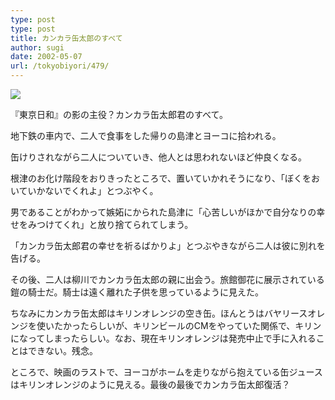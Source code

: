 ```yaml
---
type: post
type: post
title: カンカラ缶太郎のすべて
author: sugi
date: 2002-05-07
url: /tokyobiyori/479/
---
```

<div class="photo">
  <img src="/images/tokyobiyori/kantaro.jpg" />
</div>

『東京日和』の影の主役？カンカラ缶太郎君のすべて。

地下鉄の車内で、二人で食事をした帰りの島津とヨーコに拾われる。

缶けりされながら二人についていき、他人とは思われないほど仲良くなる。

根津のお化け階段をおりきったところで、置いていかれそうになり、「ぼくをおいていかないでくれよ」とつぶやく。

男であることがわかって嫉妬にかられた島津に「心苦しいがほかで自分なりの幸せをみつけてくれ」と放り捨てられてしまう。

「カンカラ缶太郎君の幸せを祈るばかりよ」とつぶやきながら二人は彼に別れを告げる。

その後、二人は柳川でカンカラ缶太郎の親に出会う。旅館御花に展示されている鎧の騎士だ。騎士は遠く離れた子供を思っているように見えた。

ちなみにカンカラ缶太郎はキリンオレンジの空き缶。ほんとうはバヤリースオレンジを使いたかったらしいが、キリンビールのCMをやっていた関係で、キリンになってしまったらしい。なお、現在キリンオレンジは発売中止で手に入れることはできない。残念。

ところで、映画のラストで、ヨーコがホームを走りながら抱えている缶ジュースはキリンオレンジのように見える。最後の最後でカンカラ缶太郎復活？

